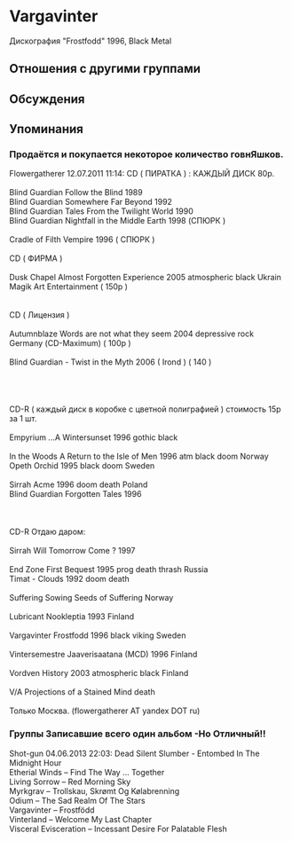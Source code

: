 # Vargavinter

Дискография
"Frostfodd" 1996, Black Metal

## Отношения с другими группами


## Обсуждения


## Упоминания

### Продаётся и покупается некоторое количество говнЯшков.

Flowergatherer 12.07.2011 11:14:
CD ( ПИРАТКА ) : КАЖДЫЙ ДИСК 80р.<BR><BR>Blind Guardian Follow the Blind 1989  <BR>Blind Guardian Somewhere Far Beyond 1992 <BR>Blind Guardian Tales From the Twilight World 1990 <BR>Blind Guardian Nightfall in the Middle Earth 1998 (СПЮРК )<BR><BR>Cradle of Filth Vempire 1996 ( СПЮРК ) <BR><BR>СD ( ФИРМА ) <BR><BR>Dusk Chapel Almost Forgotten Experience 2005 atmospheric black Ukrain Magik Art Entertainment ( 150р ) <BR><BR><BR>СD ( Лицензия ) <BR><BR>Autumnblaze Words are not what they seem 2004 depressive rock Germany (СD-Maximum) ( 100р ) <BR><BR>Blind Guardian - Twist in the Myth 2006 ( Irond ) ( 140 )<BR><BR><BR><BR><BR>CD-R ( каждый диск в коробке с цветной полиграфией ) стоимость 15р за 1 шт.<BR><BR>Empyrium ...A Wintersunset 1996 gothic black <BR><BR>In the Woods A Return to the Isle of Men 1996 atm black doom Norway <BR>Opeth Orchid 1995 black doom Sweden<BR><BR>Sirrah Acme 1996 doom death Poland <BR>Blind Guardian Forgotten Tales 1996 <BR><BR><BR><BR>CD-R Отдаю даром: <BR><BR>Sirrah Will Tomorrow Come ? 1997 <BR><BR>End Zone First Bequest 1995 prog death thrash Russia <BR>Timat - Clouds 1992 doom death <BR><BR>Suffering Sowing Seeds of Suffering Norway<BR><BR>Lubricant Nookleptia 1993 Finland<BR><BR>Vargavinter Frostfodd 1996 black viking Sweden<BR><BR>Vintersemestre Jaaverisaatana (MCD) 1996 Finland<BR><BR>Vordven History 2003 atmospheric black Finland<BR><BR>V/A Projections of a Stained Mind death<BR><BR>Только Москва.  (flowergatherer AT yandex DOT ru)<BR>

### Группы Записавшие всего один альбом -Но Отличный!!

Shot-gun 04.06.2013 22:03:
Dead Silent Slumber - Entombed In The Midnight Hour <BR>Etherial Winds &#8206;– Find The Way ... Together <BR>Living Sorrow &#8206;– Red Morning Sky <BR>Myrkgrav &#8206;– Trollskau, Skr&#248;mt Og K&#248;labrenning <BR>Odium &#8206;– The Sad Realm Of The Stars <BR>Vargavinter &#8206;– Frostf&#246;dd <BR>Vinterland &#8206;– Welcome My Last Chapter <BR>Visceral Evisceration &#8206;– Incessant Desire For Palatable Flesh 

